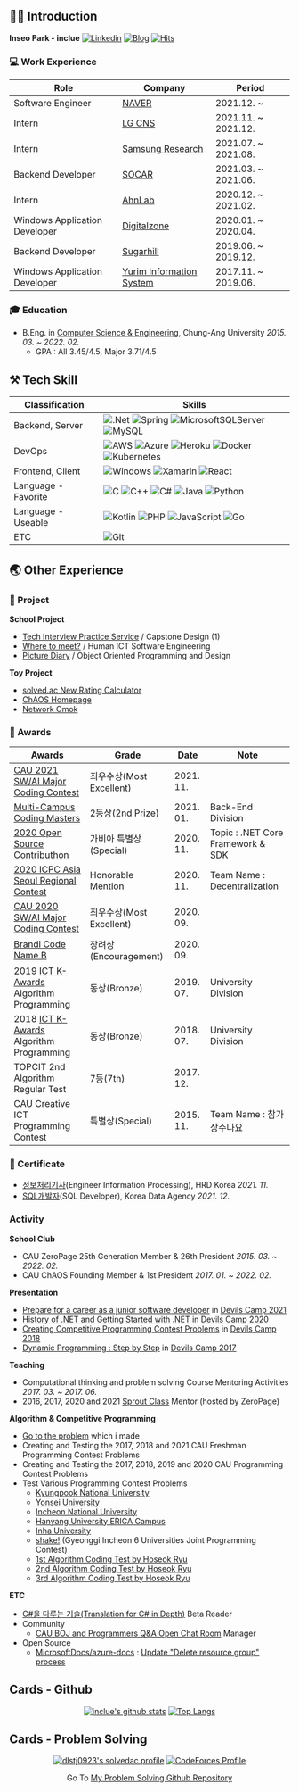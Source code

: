 ## 🙋‍♂️ Introduction
**Inseo Park - inclue** 
[![Linkedin](https://img.shields.io/badge/-LinkedIn-blue?style=flat-square&logo=Linkedin&logoColor=white)](https://www.linkedin.com/in/inclue/)
[![Blog](http://img.shields.io/badge/-Tech%20blog-black?style=flat-square&logo=blogger&logoColor=white)](https://inclue.kr/)
[![Hits](https://hits.seeyoufarm.com/api/count/incr/badge.svg?url=https%3A%2F%2Fgithub.com%2Finclue)](https://github.com/inclue)

### 💻 Work Experience
| Role | Company | Period |
|---|---|---|
| Software Engineer |[NAVER](https://navercorp.com/)|2021.12. ~ |
| Intern |[LG CNS](https://lgcns.com/)|2021.11. ~ 2021.12.|
| Intern |[Samsung Research](https://research.samsung.com/)|2021.07. ~ 2021.08.|
| Backend Developer |[SOCAR](https://www.socar.kr/)|2021.03. ~ 2021.06.|
| Intern |[AhnLab](https://www.ahnlab.com/kr/site/main.do)|2020.12. ~ 2021.02.|
| Windows Application Developer |[Digitalzone](http://www.digitalzone.co.kr/index.php)|2020.01. ~ 2020.04.|
| Backend Developer |[Sugarhill](https://www.sugarhill.co.kr/)|2019.06. ~ 2019.12.|
| Windows Application Developer |[Yurim Information System](https://yurim-info.com/)|2017.11. ~ 2019.06.|

### 🎓 Education
- B.Eng. in [Computer Science & Engineering](https://cse.cau.ac.kr/main.php), Chung-Ang University *2015. 03. ~ 2022. 02.*
  - GPA : All 3.45/4.5, Major 3.71/4.5

## ⚒ Tech Skill
|Classification|Skills|
|---|---|
|Backend, Server|![.Net](https://img.shields.io/badge/.NET-5C2D91?style=for-the-badge&logo=.net&logoColor=white) ![Spring](https://img.shields.io/badge/spring-%236DB33F.svg?style=for-the-badge&logo=spring&logoColor=white) ![MicrosoftSQLServer](https://img.shields.io/badge/Microsoft%20SQL%20Sever-CC2927?style=for-the-badge&logo=microsoft%20sql%20server&logoColor=white) ![MySQL](https://img.shields.io/badge/mysql-%2300f.svg?style=for-the-badge&logo=mysql&logoColor=white)|
|DevOps|![AWS](https://img.shields.io/badge/AWS-%23FF9900.svg?style=for-the-badge&logo=amazon-aws&logoColor=white) ![Azure](https://img.shields.io/badge/azure-%230072C6.svg?style=for-the-badge&logo=azure-devops&logoColor=white) ![Heroku](https://img.shields.io/badge/heroku-%23430098.svg?style=for-the-badge&logo=heroku&logoColor=white) ![Docker](https://img.shields.io/badge/docker-%230db7ed.svg?style=for-the-badge&logo=docker&logoColor=white) ![Kubernetes](https://img.shields.io/badge/kubernetes-%23326ce5.svg?style=for-the-badge&logo=kubernetes&logoColor=white)|
|Frontend, Client|![Windows](https://img.shields.io/badge/Windows-0078D6?style=for-the-badge&logo=windows&logoColor=white) ![Xamarin](https://img.shields.io/badge/Xamarin-3199DC?style=for-the-badge&logo=xamarin&logoColor=white) ![React](https://img.shields.io/badge/react-%2320232a.svg?style=for-the-badge&logo=react&logoColor=%2361DAFB)|
|Language - Favorite|![C](https://img.shields.io/badge/c-%2300599C.svg?style=for-the-badge&logo=c&logoColor=white) ![C++](https://img.shields.io/badge/c++-%2300599C.svg?style=for-the-badge&logo=c%2B%2B&logoColor=white) ![C#](https://img.shields.io/badge/c%23-%23239120.svg?style=for-the-badge&logo=c-sharp&logoColor=white) ![Java](https://img.shields.io/badge/java-%23ED8B00.svg?style=for-the-badge&logo=java&logoColor=white) ![Python](https://img.shields.io/badge/python-3670A0?style=for-the-badge&logo=python&logoColor=ffdd54)|
|Language - Useable|![Kotlin](https://img.shields.io/badge/kotlin-%230095D5.svg?style=for-the-badge&logo=kotlin&logoColor=white) ![PHP](https://img.shields.io/badge/php-%23777BB4.svg?style=for-the-badge&logo=php&logoColor=white) ![JavaScript](https://img.shields.io/badge/javascript-%23323330.svg?style=for-the-badge&logo=javascript&logoColor=%23F7DF1E) ![Go](https://img.shields.io/badge/go-%2300ADD8.svg?style=for-the-badge&logo=go&logoColor=white)|
|ETC|![Git](https://img.shields.io/badge/git-%23F05033.svg?style=for-the-badge&logo=git&logoColor=white)|

## 🌏 Other Experience
### 📝 Project
**School Project**
 - [Tech Interview Practice Service](https://github.com/zeropage/tips) / Capstone Design (1)
 - [Where to meet?](https://github.com/ChristopherJdL/wheretomeet-api) / Human ICT Software Engineering
 - [Picture Diary](https://github.com/inclue/PictureDiary) / Object Oriented Programming and Design

**Toy Project**
 - [solved.ac New Rating Calculator](https://github.com/inclue/SolvedacNewratingCalculator)
 - [ChAOS Homepage](https://github.com/cauchaos/cauchaos.github.io)
 - [Network Omok](https://github.com/ZeroPage/NetworkOmokProject)

### 🏅 Awards
|Awards|Grade|Date|Note|
|---|---|---|---|
|[CAU 2021 SW/AI Major Coding Contest](https://programmers.co.kr/competitions/1736/)|최우수상(Most Excellent)|2021. 11.||
|[Multi-Campus Coding Masters](https://www.multicampus.com/common/board/boardMstr/124386?bltndSno=12351964)|2등상(2nd Prize)|2021. 01.|Back-End Division|
|[2020 Open Source Contributhon](https://www.oss.kr/contributhon_notice/show/bf01f047-eb8e-429a-a986-3560bf6d691e)|가비아 특별상(Special)|2020. 11.|Topic : .NET Core Framework & SDK|
|[2020 ICPC Asia Seoul Regional Contest](http://icpckorea.org/2020-seoul/regional)|Honorable Mention|2020. 11.|Team Name : Decentralization|
|[CAU 2020 SW/AI Major Coding Contest](https://programmers.co.kr/competitions/515/)|최우수상(Most Excellent)|2020. 09.||
|[Brandi Code Name B](https://brandi.goorm.io/assessment/22248/2020-%EB%B8%8C%EB%9E%9C%EB%94%94-%EC%BD%94%EB%94%A9%EB%8C%80%ED%9A%8C-%EC%BD%94%EB%93%9C%EB%84%A4%EC%9E%84b_)|장려상(Encouragement)|2020. 09.||
|2019 [ICT K-Awards](http://kise.or.kr/new/s2/s2_19.php) Algorithm Programming|동상(Bronze)|2019. 07.|University Division|
|2018 [ICT K-Awards](http://kise.or.kr/new/s2/s2_19.php) Algorithm Programming|동상(Bronze)|2018. 07.|University Division|
|TOPCIT 2nd Algorithm Regular Test|7등(7th)|2017. 12.||
|CAU Creative ICT Programming Contest|특별상(Special)|2015. 11.|Team Name : 참가상주나요|

### 📜 Certificate
 - [정보처리기사](https://www.q-net.or.kr/crf005.do?id=crf00505&jmCd=1320)(Engineer Information Processing), HRD Korea *2021. 11.*
 - [SQL개발자](https://www.dataq.or.kr/www/sub/a_04.do)(SQL Developer), Korea Data Agency *2021. 12.*

### Activity
**School Club**
 - CAU ZeroPage 25th Generation Member & 26th President *2015. 03. ~ 2022. 02.*
 - CAU ChAOS Founding Member & 1st President *2017. 01. ~ 2022. 02.*

**Presentation**
 - [Prepare for a career as a junior software developer](https://www.slideshare.net/InseoPark1/sw-249999852) in [Devils Camp 2021](https://wiki.zeropage.org/wiki.php/%EB%8D%B0%EB%B8%94%EC%8A%A4%EC%BA%A0%ED%94%842021)
 - [History of .NET and Getting Started with .NET](https://www.youtube.com/watch?v=yNga0EknOxY) in [Devils Camp 2020](https://wiki.zeropage.org/wiki.php/%EB%8D%B0%EB%B8%94%EC%8A%A4%EC%BA%A0%ED%94%842020)
 - [Creating Competitive Programming Contest Problems](https://www.slideshare.net/InseoPark1/ss-249999760) in [Devils Camp 2018](https://wiki.zeropage.org/wiki.php/%EB%8D%B0%EB%B8%94%EC%8A%A4%EC%BA%A0%ED%94%842018)
 - [Dynamic Programming : Step by Step](https://www.slideshare.net/InseoPark1/dynamic-programming-step-by-step) in [Devils Camp 2017](https://wiki.zeropage.org/wiki.php/%EB%8D%B0%EB%B8%94%EC%8A%A4%EC%BA%A0%ED%94%842017)

**Teaching**
 - Computational thinking and problem solving Course Mentoring Activities *2017. 03. ~ 2017. 06.*
 - 2016, 2017, 2020 and 2021 [Sprout Class](https://wiki.zeropage.org/wiki.php/%EC%83%88%EC%8B%B9%EA%B5%90%EC%8B%A4) Mentor (hosted by ZeroPage)

**Algorithm & Competitive Programming**
 - [Go to the problem](https://www.acmicpc.net/problemset?sort=no_asc&author=dlstj0923&author_type=1) which i made
 - Creating and Testing the 2017, 2018 and 2021 CAU Freshman Programming Contest Problems
 - Creating and Testing the 2017, 2018, 2019 and 2020 CAU Programming Contest Problems
 - Test Various Programming Contest Problems
   - [Kyungpook National University](https://www.acmicpc.net/contest/view/545)
   - [Yonsei University](https://www.acmicpc.net/contest/view/550)
   - [Incheon National University](https://www.acmicpc.net/contest/view/571)
   - [Hanyang University ERICA Campus](https://www.acmicpc.net/contest/view/561)
   - [Inha University](https://www.acmicpc.net/contest/view/579)
   - [shake!](https://www.acmicpc.net/category/detail/2399) (Gyeonggi Incheon 6 Universities Joint Programming Contest)
   - [1st Algorithm Coding Test by Hoseok Ryu](https://www.acmicpc.net/contest/view/557)
   - [2nd Algorithm Coding Test by Hoseok Ryu](https://www.acmicpc.net/contest/view/603)
   - [3rd Algorithm Coding Test by Hoseok Ryu](https://www.acmicpc.net/contest/view/666)

**ETC**
 - [C#을 다루는 기술(Translation for C# in Depth)](http://www.yes24.com/Product/Goods/101511486) Beta Reader
 - Community
   - [CAU BOJ and Programmers Q&A Open Chat Room](https://open.kakao.com/o/gH56Ayoc) Manager
 - Open Source
   - [MicrosoftDocs/azure-docs](https://github.com/MicrosoftDocs/azure-docs) : [Update "Delete resource group" process](https://github.com/MicrosoftDocs/azure-docs/pull/60913)

## Cards - Github
<div align="center">

[![inclue's github stats](https://github-readme-stats.vercel.app/api?username=inclue&show_icons=true&hide_border=true)](https://github.com/inclue)
[![Top Langs](https://github-readme-stats.vercel.app/api/top-langs/?username=inclue&layout=compact)](https://github.com/inclue)

</div>

## Cards - Problem Solving
<div align="center">

[![dlstj0923's solvedac profile](http://mazassumnida.wtf/api/v2/generate_badge?boj=dlstj0923)](https://solved.ac/profile/dlstj0923)
[![CodeForces Profile](http://cf.leed.at?id=inclue)](https://codeforces.com/profile/inclue)

</div>

<div align="center">
 
Go To [My Problem Solving Github Repository](https://github.com/inclue/Algorithm-Solution)

</div>
